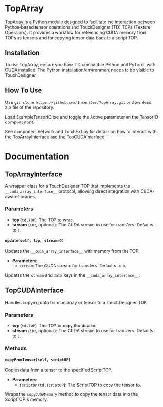 # TopArray

TopArray is a Python module designed to facilitate the interaction between Python-based tensor operations and TouchDesigner (TD) TOPs (Texture Operators). It provides a workflow for referencing CUDA memory from TOPs as tensors and for copying tensor data back to a script TOP.

## Installation

To use TopArray, ensure you have TD compatible Python and PyTorch with CUDA installed. The Python installation/environment needs to be visible to TouchDesigner.

## How To Use

Use `git clone https://github.com/IntentDev/TopArray.git` or download zip file of the repository. 

Load ExampleTensorIO.toe and toggle the Active parameter on the TensorIO componenent. 

See component network and TorchExt.py for details on how to interact with the TopArrayInterface and the TopCUDAInterface.

# Documentation

## TopArrayInterface

A wrapper class for a TouchDesigner TOP that implements the `__cuda_array_interface__` protocol, allowing direct integration with CUDA-aware libraries.

### Parameters

- **top** (`td.TOP`): The TOP to wrap.
- **stream** (`int`, optional): The CUDA stream to use for transfers. Defaults to `0`.


#### `update(self, top, stream=0)`

Updates the `__cuda_array_interface__` with memory from the TOP.

- **Parameters**:
  - `stream`: The CUDA stream for transfers. Defaults to `0`.

Updates the `stream` and `data` keys in the `__cuda_array_interface__`.

## TopCUDAInterface

Handles copying data from an array or tensor to a TouchDesigner TOP.

### Parameters

- **top** (`td.TOP`): The TOP to copy the data to.
- **stream** (`int`, optional): The CUDA stream to use for transfers. Defaults to `0`.

### Methods

#### `copyFromTensor(self, scriptOP)`

Copies data from a tensor to the specified ScriptTOP.

- **Parameters**:
  - `scriptOP` (`td.scriptOP`): The ScriptTOP to copy the tensor to.

Wraps the `copyCUDAMemory` method to copy the tensor data into the ScriptTOP's memory.



